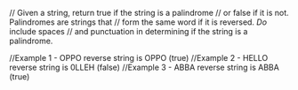 // Given a string, return true if the string is a palindrome
// or false if it is not. Palindromes are strings that
// form the same word if it is reversed. _Do_ include spaces
// and punctuation in determining if the string is a palindrome.

//Example 1 - OPPO reverse string is OPPO (true)
//Example 2 - HELLO reverse string is 0LLEH (false)
//Example 3 - ABBA reverse string is ABBA (true)

